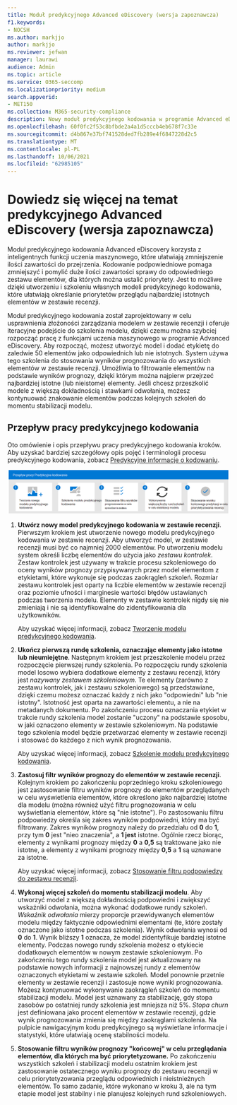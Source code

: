 ```yaml
---
title: Moduł predykcyjnego Advanced eDiscovery (wersja zapoznawcza)
f1.keywords:
- NOCSH
ms.author: markjjo
author: markjjo
ms.reviewer: jefwan
manager: laurawi
audience: Admin
ms.topic: article
ms.service: O365-seccomp
ms.localizationpriority: medium
search.appverid:
- MET150
ms.collection: M365-security-compliance
description: Nowy moduł predykcyjnego kodowania w programie Advanced eDiscovery używa uczenia maszynowego do analizowania elementów w zestawie recenzji, aby podpowiądać, które elementy są istotne dla danej sprawy lub badania.
ms.openlocfilehash: 60f0fc2f53c8bfbde2a4a1d5cccb4eb678f7c33e
ms.sourcegitcommit: d4b867e37bf741528ded7fb289e4f6847228d2c5
ms.translationtype: MT
ms.contentlocale: pl-PL
ms.lasthandoff: 10/06/2021
ms.locfileid: "62985105"
---
```

# <a name="learn-about-predictive-coding-in-advanced-ediscovery-preview"></a>Dowiedz się więcej na temat predykcyjnego Advanced eDiscovery (wersja zapoznawcza)

Moduł predykcyjnego kodowania Advanced eDiscovery korzysta z inteligentnych funkcji uczenia maszynowego, które ułatwiają zmniejszenie ilości zawartości do przejrzenia. Kodowanie podpowiedniowe pomaga zmniejszyć i pomylić duże ilości zawartości sprawy do odpowiedniego zestawu elementów, dla których można ustalić priorytety. Jest to możliwe dzięki utworzeniu i szkoleniu własnych modeli predykcyjnego kodowania, które ułatwiają określanie priorytetów przeglądu najbardziej istotnych elementów w zestawie recenzji.

Moduł predykcyjnego kodowania został zaprojektowany w celu usprawnienia złożoności zarządzania modelem w zestawie recenzji i oferuje iteracyjne podejście do szkolenia modelu, dzięki czemu można szybciej rozpocząć pracę z funkcjami uczenia maszynowego w programie Advanced eDiscovery. Aby rozpocząć, możesz utworzyć model i dodać etykietę do zaledwie 50 elementów jako odpowiednich lub nie istotnych. System używa tego szkolenia do stosowania wyników prognozowania do wszystkich elementów w zestawie recenzji. Umożliwia to filtrowanie elementów na podstawie wyników prognozy, dzięki którym można najpierw przejrzeć najbardziej istotne (lub nieistome) elementy. Jeśli chcesz przeszkolić modele z większą dokładnością i stawkami odwołania, możesz kontynuować znakowanie elementów podczas kolejnych szkoleń do momentu stabilizacji modelu.  

## <a name="the-predictive-coding-workflow"></a>Przepływ pracy predykcyjnego kodowania

Oto omówienie i opis przepływu pracy predykcyjnego kodowania kroków. Aby uzyskać bardziej szczegółowy opis pojęć i terminologii procesu predykcyjnego kodowania, zobacz [Predykcyjne informacje o kodowaniu](predictive-coding-reference.md).

![Predykcyjne kodowanie przepływu pracy.](..\media\PredictiveCodingWorkflow.png)

1. **Utwórz nowy model predykcyjnego kodowania w zestawie recenzji**. Pierwszym krokiem jest utworzenie nowego modelu predykcyjnego kodowania w zestawie recenzji. Aby utworzyć model, w zestawie recenzji musi być co najmniej 2000 elementów. Po utworzeniu modelu system określi liczbę elementów do użycia jako *zestawu kontrolek*. Zestaw kontrolek jest używany w trakcie procesu szkoleniowego do oceny wyników prognozy przypisywanych przez model elementom z etykietami, które wykonuje się podczas zaokrągleń szkoleń. Rozmiar zestawu kontrolek jest oparty na liczbie elementów w zestawie recenzji oraz poziomie ufności i marginesie wartości błędów ustawianych podczas tworzenia modelu. Elementy w zestawie kontrolek nigdy się nie zmieniają i nie są identyfikowalne do zidentyfikowania dla użytkowników.

   Aby uzyskać więcej informacji, zobacz [Tworzenie modelu predykcyjnego kodowania](predictive-coding-create-model.md).

2. **Ukończ pierwszą rundę szkolenia, oznaczając elementy jako istotne lub nieumiejętne**. Następnym krokiem jest przeszkolenie modelu przez rozpoczęcie pierwszej rundy szkolenia. Po rozpoczęciu rundy szkolenia model losowo wybiera dodatkowe elementy z zestawu recenzji, który jest *nazywany zestawem szkoleniowym*. Te elementy (zarówno z zestawu kontrolek, jak i zestawu szkoleniowego) są przedstawiane, dzięki czemu możesz oznaczać każdy z nich jako "odpowiedni" lub "nie istotny". Istotność jest oparta na zawartości elementu, a nie na metadanych dokumentu. Po zakończeniu procesu oznaczania etykiet w trakcie rundy szkolenia model zostanie "uczony" na podstawie sposobu, w jaki oznaczono elementy w zestawie szkoleniowym. Na podstawie tego szkolenia model będzie przetwarzać elementy w zestawie recenzji i stosować do każdego z nich wynik prognozowania.

   Aby uzyskać więcej informacji, zobacz [Szkolenie modelu predykcyjnego kodowania](predictive-coding-train-model.md).

3. **Zastosuj filtr wyników prognozy do elementów w zestawie recenzji**. Kolejnym krokiem po zakończeniu poprzedniego kroku szkoleniowego jest zastosowanie filtru wyników prognozy do elementów przeglądanych w celu wyświetlenia elementów, które określono jako najbardziej istotne dla modelu (można również użyć filtru prognozowania w celu wyświetlania elementów, które są "nie istotne"). Po zastosowaniu filtru podpowiedzy określa się zakres wyników podpowiedni, który ma być filtrowany. Zakres wyników prognozy należy do przedziału od **0** do **1**, przy tym **0** jest "nieo znaczenia", a **1 jest** istotne. Ogólnie rzecz biorąc, elementy z wynikami prognozy między **0** a **0,5** są traktowane jako nie istotne, a elementy z wynikami prognozy między **0,5** a **1** są uznawane za istotne.

   Aby uzyskać więcej informacji, zobacz [Stosowanie filtru podpowiedzy do zestawu recenzji](predictive-coding-apply-prediction-filter.md).

4. **Wykonaj więcej szkoleń do momentu stabilizacji modelu**. Aby utworzyć model z większą dokładnością podpowiedni i zwiększyć wskaźniki odwołania, można wykonać dodatkowe rundy szkoleń. *Wskaźnik odwołania* mierzy proporcje przewidywanych elementów modelu między faktycznie odpowiednimi elementami (te, które zostały oznaczone jako istotne podczas szkolenia). Wynik odwołania wynosi od **0** do **1**. Wynik bliższy **1** oznacza, że model zidentyfikuje bardziej istotne elementy. Podczas nowego rundy szkolenia możesz o etykiecie dodatkowych elementów w nowym zestawie szkoleniowym. Po zakończeniu tego rundy szkolenia model jest aktualizowany na podstawie nowych informacji z najnowszej rundy z elementów oznaczonych etykietami w zestawie szkoleń. Model ponownie przetnie elementy w zestawie recenzji i zastosuje nowe wyniki prognozowania. Możesz kontynuować wykonywanie zaokrągleń szkoleń do momentu stabilizacji modelu. Model jest uznawany za stabilizację, gdy stopa zasobów po ostatniej rundy szkolenia jest mniejsza niż 5%. *Stopa churn* jest definiowana jako procent elementów w zestawie recenzji, gdzie wynik prognozowania zmienia się między zaokrąglami szkolenia. Na pulpicie nawigacyjnym kodu predykcyjnego są wyświetlane informacje i statystyki, które ułatwiają ocenę stabilności modelu.

5. **Stosowanie filtru wyników prognozy "końcowej" w celu przeglądania elementów, dla których ma być priorytetyzowane.** Po zakończeniu wszystkich szkoleń i stabilizacji modelu ostatnim krokiem jest zastosowanie ostatecznego wyniku prognozy do zestawu recenzji w celu priorytetyzowania przeglądu odpowiednich i nieistnieżnych elementów. To samo zadanie, które wykonano w kroku 3, ale na tym etapie model jest stabilny i nie planujesz kolejnych rund szkoleniowych.
